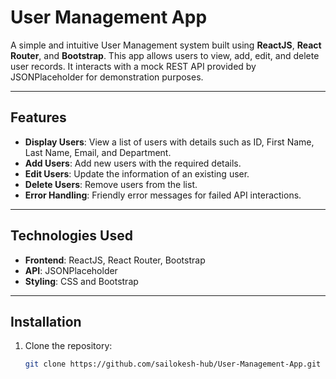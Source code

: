 # **User Management App**

A simple and intuitive User Management system built using **ReactJS**, **React Router**, and **Bootstrap**. This app allows users to view, add, edit, and delete user records. It interacts with a mock REST API provided by JSONPlaceholder for demonstration purposes.

---

## **Features**
- **Display Users**: View a list of users with details such as ID, First Name, Last Name, Email, and Department.
- **Add Users**: Add new users with the required details.
- **Edit Users**: Update the information of an existing user.
- **Delete Users**: Remove users from the list.
- **Error Handling**: Friendly error messages for failed API interactions.

---

## **Technologies Used**
- **Frontend**: ReactJS, React Router, Bootstrap
- **API**: JSONPlaceholder
- **Styling**: CSS and Bootstrap

---

## **Installation**

1. Clone the repository:
   ```bash
   git clone https://github.com/sailokesh-hub/User-Management-App.git
